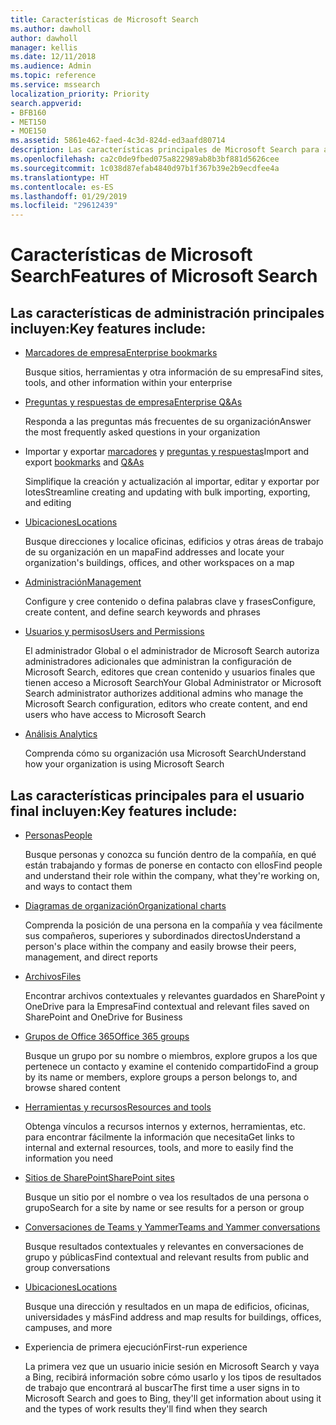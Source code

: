 ```yaml
---
title: Características de Microsoft Search
ms.author: dawholl
author: dawholl
manager: kellis
ms.date: 12/11/2018
ms.audience: Admin
ms.topic: reference
ms.service: mssearch
localization_priority: Priority
search.appverid:
- BFB160
- MET150
- MOE150
ms.assetid: 5861e462-faed-4c3d-824d-ed3aafd80714
description: Las características principales de Microsoft Search para administradores y usuarios finales incluyen marcadores, preguntas y respuestas e información detallada de administración y datos
ms.openlocfilehash: ca2c0de9fbed075a822989ab8b3bf881d5626cee
ms.sourcegitcommit: 1c038d87efab4840d97b1f367b39e2b9ecdfee4a
ms.translationtype: HT
ms.contentlocale: es-ES
ms.lasthandoff: 01/29/2019
ms.locfileid: "29612439"
---
```

# <a name="features-of-microsoft-search"></a><span data-ttu-id="ec4c6-103">Características de Microsoft Search</span><span class="sxs-lookup"><span data-stu-id="ec4c6-103">Features of Microsoft Search</span></span>

## <a name="key-admin-features-include"></a><span data-ttu-id="ec4c6-104">Las características de administración principales incluyen:</span><span class="sxs-lookup"><span data-stu-id="ec4c6-104">Key features include:</span></span>

- [<span data-ttu-id="ec4c6-105">Marcadores de empresa</span><span class="sxs-lookup"><span data-stu-id="ec4c6-105">Enterprise bookmarks</span></span>](create-and-manage-bookmarks.md)
    
    <span data-ttu-id="ec4c6-106">Busque sitios, herramientas y otra información de su empresa</span><span class="sxs-lookup"><span data-stu-id="ec4c6-106">Find sites, tools, and other information within your enterprise</span></span>
    
- [<span data-ttu-id="ec4c6-107">Preguntas y respuestas de empresa</span><span class="sxs-lookup"><span data-stu-id="ec4c6-107">Enterprise Q&As</span></span>](create-and-manage-qas.md)
    
    <span data-ttu-id="ec4c6-108">Responda a las preguntas más frecuentes de su organización</span><span class="sxs-lookup"><span data-stu-id="ec4c6-108">Answer the most frequently asked questions in your organization</span></span>
    
- <span data-ttu-id="ec4c6-109">Importar y exportar [marcadores](bulk-create-bookmarks.md) y [preguntas y respuestas](bulk-create-qas.md)</span><span class="sxs-lookup"><span data-stu-id="ec4c6-109">Import and export [bookmarks](bulk-create-bookmarks.md) and [Q&As](bulk-create-qas.md)</span></span>
    
    <span data-ttu-id="ec4c6-110">Simplifique la creación y actualización al importar, editar y exportar por lotes</span><span class="sxs-lookup"><span data-stu-id="ec4c6-110">Streamline creating and updating with bulk importing, exporting, and editing</span></span>

- [<span data-ttu-id="ec4c6-111">Ubicaciones</span><span class="sxs-lookup"><span data-stu-id="ec4c6-111">Locations</span></span>](locations.md)
    
    <span data-ttu-id="ec4c6-112">Busque direcciones y localice oficinas, edificios y otras áreas de trabajo de su organización en un mapa</span><span class="sxs-lookup"><span data-stu-id="ec4c6-112">Find addresses and locate your organization's buildings, offices, and other workspaces on a map</span></span>
    
- [<span data-ttu-id="ec4c6-113">Administración</span><span class="sxs-lookup"><span data-stu-id="ec4c6-113">Management</span></span>](set-up-microsoft-search.md)
    
    <span data-ttu-id="ec4c6-114">Configure y cree contenido o defina palabras clave y frases</span><span class="sxs-lookup"><span data-stu-id="ec4c6-114">Configure, create content, and define search keywords and phrases</span></span>
    
- [<span data-ttu-id="ec4c6-115">Usuarios y permisos</span><span class="sxs-lookup"><span data-stu-id="ec4c6-115">Users and Permissions</span></span>](add-users.md)
    
    <span data-ttu-id="ec4c6-116">El administrador Global o el administrador de Microsoft Search autoriza administradores adicionales que administran la configuración de Microsoft Search, editores que crean contenido y usuarios finales que tienen acceso a Microsoft Search</span><span class="sxs-lookup"><span data-stu-id="ec4c6-116">Your Global Administrator or Microsoft Search administrator authorizes additional admins who manage the Microsoft Search configuration, editors who create content, and end users who have access to Microsoft Search</span></span>
    
- [<span data-ttu-id="ec4c6-117">Análisis </span><span class="sxs-lookup"><span data-stu-id="ec4c6-117">Analytics</span></span>](get-insights.md) 
    
    <span data-ttu-id="ec4c6-118">Comprenda cómo su organización usa Microsoft Search</span><span class="sxs-lookup"><span data-stu-id="ec4c6-118">Understand how your organization is using Microsoft Search</span></span> 
    
## <a name="key-end-user-features-include"></a><span data-ttu-id="ec4c6-119">Las características principales para el usuario final incluyen:</span><span class="sxs-lookup"><span data-stu-id="ec4c6-119">Key features include:</span></span>

- [<span data-ttu-id="ec4c6-120">Personas</span><span class="sxs-lookup"><span data-stu-id="ec4c6-120">People</span></span>](use/find-people-and-groups.md)
    
    <span data-ttu-id="ec4c6-121">Busque personas y conozca su función dentro de la compañía, en qué están trabajando y formas de ponerse en contacto con ellos</span><span class="sxs-lookup"><span data-stu-id="ec4c6-121">Find people and understand their role within the company, what they're working on, and ways to contact them</span></span>
    
- [<span data-ttu-id="ec4c6-122">Diagramas de organización</span><span class="sxs-lookup"><span data-stu-id="ec4c6-122">Organizational charts</span></span>](use/find-people-and-groups.md)
    
    <span data-ttu-id="ec4c6-123">Comprenda la posición de una persona en la compañía y vea fácilmente sus compañeros, superiores y subordinados directos</span><span class="sxs-lookup"><span data-stu-id="ec4c6-123">Understand a person's place within the company and easily browse their peers, management, and direct reports</span></span>
    
- [<span data-ttu-id="ec4c6-124">Archivos</span><span class="sxs-lookup"><span data-stu-id="ec4c6-124">Files</span></span>](use/find-files.md)
    
    <span data-ttu-id="ec4c6-125">Encontrar archivos contextuales y relevantes guardados en SharePoint y OneDrive para la Empresa</span><span class="sxs-lookup"><span data-stu-id="ec4c6-125">Find contextual and relevant files saved on SharePoint and OneDrive for Business</span></span>
    
- [<span data-ttu-id="ec4c6-126">Grupos de Office 365</span><span class="sxs-lookup"><span data-stu-id="ec4c6-126">Office 365 groups</span></span>](use/find-people-and-groups.md)
    
    <span data-ttu-id="ec4c6-127">Busque un grupo por su nombre o miembros, explore grupos a los que pertenece un contacto y examine el contenido compartido</span><span class="sxs-lookup"><span data-stu-id="ec4c6-127">Find a group by its name or members, explore groups a person belongs to, and browse shared content</span></span>
    
- [<span data-ttu-id="ec4c6-128">Herramientas y recursos</span><span class="sxs-lookup"><span data-stu-id="ec4c6-128">Resources and tools</span></span>](use/find-resources-tools-and-more.md)
    
    <span data-ttu-id="ec4c6-129">Obtenga vínculos a recursos internos y externos, herramientas, etc. para encontrar fácilmente la información que necesita</span><span class="sxs-lookup"><span data-stu-id="ec4c6-129">Get links to internal and external resources, tools, and more to easily find the information you need</span></span>
    
- [<span data-ttu-id="ec4c6-130">Sitios de SharePoint</span><span class="sxs-lookup"><span data-stu-id="ec4c6-130">SharePoint sites</span></span>](use/find-sharepoint-sites.md)
    
    <span data-ttu-id="ec4c6-131">Busque un sitio por el nombre o vea los resultados de una persona o grupo</span><span class="sxs-lookup"><span data-stu-id="ec4c6-131">Search for a site by name or see results for a person or group</span></span>
    
- [<span data-ttu-id="ec4c6-132">Conversaciones de Teams y Yammer</span><span class="sxs-lookup"><span data-stu-id="ec4c6-132">Teams and Yammer conversations</span></span>](use/find-conversations.md)
    
    <span data-ttu-id="ec4c6-133">Busque resultados contextuales y relevantes en conversaciones de grupo y públicas</span><span class="sxs-lookup"><span data-stu-id="ec4c6-133">Find contextual and relevant results from public and group conversations</span></span>

- [<span data-ttu-id="ec4c6-134">Ubicaciones</span><span class="sxs-lookup"><span data-stu-id="ec4c6-134">Locations</span></span>](use/find-locations.md)
    
    <span data-ttu-id="ec4c6-135">Busque una dirección y resultados en un mapa de edificios, oficinas, universidades y más</span><span class="sxs-lookup"><span data-stu-id="ec4c6-135">Find address and map results for buildings, offices, campuses, and more</span></span>
    
- <span data-ttu-id="ec4c6-136">Experiencia de primera ejecución</span><span class="sxs-lookup"><span data-stu-id="ec4c6-136">First-run experience</span></span>
    
    <span data-ttu-id="ec4c6-137">La primera vez que un usuario inicie sesión en Microsoft Search y vaya a Bing, recibirá información sobre cómo usarlo y los tipos de resultados de trabajo que encontrará al buscar</span><span class="sxs-lookup"><span data-stu-id="ec4c6-137">The first time a user signs in to Microsoft Search and goes to Bing, they'll get information about using it and the types of work results they'll find when they search</span></span>